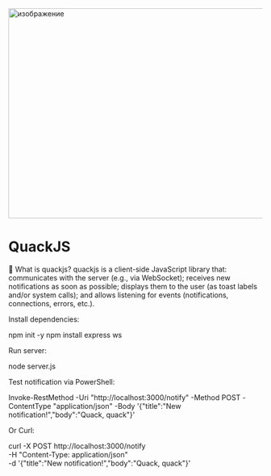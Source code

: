 <img width="1144" height="416" alt="изображение" src="https://github.com/user-attachments/assets/25a19a24-4cd6-4ade-80f2-f713d2789fee" />


# QuackJS
🦆 What is quackjs? quackjs is a client-side JavaScript library that: communicates with the server (e.g., via WebSocket); receives new notifications as soon as possible; displays them to the user (as toast labels and/or system calls); and allows listening for events (notifications, connections, errors, etc.).


Install dependencies:

npm init -y
npm install express ws

Run server:

node server.js

Test notification via PowerShell:

Invoke-RestMethod -Uri "http://localhost:3000/notify" -Method POST -ContentType "application/json" -Body '{"title":"New notification!","body":"Quack, quack"}'  

Or Curl:

curl -X POST http://localhost:3000/notify \
  -H "Content-Type: application/json" \
  -d '{"title":"New notification!","body":"Quack, quack"}'

